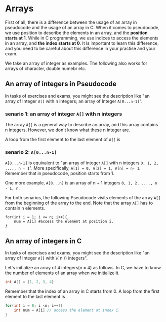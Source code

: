 # Arrays

First of all, there is a difference between the usage of an array in pseudocode and the usage of an array in C.
When it comes to pseudocode, we use position to describe the elements in an array, and the **position starts at 1**.
While in C programming, we use indices to access the elements in an array, and **the index starts at 0**.
It is important to learn this difference, and you need to be careful about this difference in your practise and your exam.

We take an array of integer as examples. The following also works for arrays of character, double numebr etc.

## An array of integers in Pseudocode
In tasks of exercises and exams, you might see the description like "an array of Integer ```A[]``` with n integers; 
an array of Integer ```A[0...n-1]```".
 
### senario 1: an array of integer ```A[]``` with n integers 
The array ```A[]``` is a general way to describe an array, and this array contains n integers. However, we don't know
what these n integer are.
 

A loop from the first element to the last element of ```A[]``` is

### senario 2: ```A[0...n-1]```
```A[0...n-1]``` is equivalent to "an array of integer ```A[]``` with n integers ```0, 1, 2, ...., n - 1```". 
More specifically, ```A[1] = 0, A[2] = 1, A[n] = n- 1```. Remember that in pseudocode, position starts from 1.

One more example, ```A[0...n]``` is an array of n + 1 integers ```0, 1, 2, ...., n - 1, n```. 


For both senarios, the following Pseudocode visits elements of the array ```A[]``` from the beginning of the array to 
the end. Note that the array ```A[]``` has to contain n elements. 

```
for(int i = 1; i <= n; i++){
	num = A[i] #access the element at position i.
}
```

## An array of integers in C

In tasks of exercises and exams, you might see the description like "an array of Integer ```A[]``` with \\( n \\) integers".

Let's initialize an array of 4 integers(n = 4) as follows. In C, we have to know the number of elements of an array when
we initialize it.

```c
int A[] = {1, 2, 3, 4}
``` 
 

Remember that the index of an array in C starts from 0. A loop from the first element to the last element is

```c
for(int i = 0; i <n; i++){
	int num = A[i] // access the element at index i.
}
```